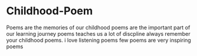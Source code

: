 # Childhood-Poem
Poems are the memories of our childhood
poems are the important part of our learning journey
poems teaches us a lot of discpline 
always remember your childhood poems.
i love listening poems 
few poems are very inspiring poems
